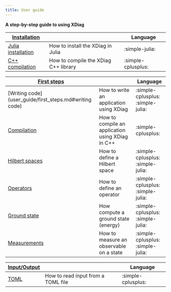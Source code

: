 ```yaml
---
title: User guide
---
```


**A step-by-step guide to using XDiag**

| **[Installation](user_guide/installation.md)**                      |                                      | Language           |
|---------------------------------------------------------------------|--------------------------------------|--------------------|
| [Julia installation](user_guide/installation.md#julia-installation) | How to install the XDiag in Julia    | :simple-julia:     |
| [C++ compilation](user_guide/installation.md#c-compilation)         | How to compile the XDiag C++ library | :simple-cplusplus: |


| **[First steps](user_guide/first_steps.md)**               |                                                  | Language                          |
|------------------------------------------------------------|--------------------------------------------------|-----------------------------------|
| [Writing code](user_guide/first_steps.md#writing code)     | How to write an application using XDiag          | :simple-cplusplus: :simple-julia: |
| [Compilation](user_guide/first_steps.md#compilation)       | How to compile an application using XDiag in C++ | :simple-cplusplus:                |
| [Hilbert spaces](user_guide/first_steps.md#hilbert-spaces) | How to define a Hilbert space                    | :simple-cplusplus: :simple-julia: |
| [Operators](user_guide/first_steps.md)                     | How to define an operator                        | :simple-cplusplus: :simple-julia: |
| [Ground state](user_guide/first_steps.md)                  | How compute a ground state (energy)              | :simple-cplusplus: :simple-julia: |
| [Measurements](user_guide/first_steps.md)                  | How to measure an observable on a state          | :simple-cplusplus: :simple-julia: |


| **[Input/Output](user_guide/input_output.md)** |                                    | Language           |
|------------------------------------------------|------------------------------------|--------------------|
| [TOML](user_guide/input_output.md)             | How to read input from a TOML file | :simple-cplusplus: |


